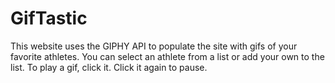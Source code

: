 # GifTastic

This website uses the GIPHY API to populate the site with gifs of your favorite athletes. You can select an athlete from a list or add your own to the list. To play a gif, click it. Click it again to pause.
